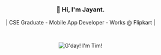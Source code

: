 <h3 align="center">👋 Hi, I'm Jayant.</h3>
<p align="center">
  | CSE Graduate - Mobile App Developer - Works @ Flipkart |
</p>
<br>
<p align="center">
<img src="https://media.giphy.com/media/l0K4c7ic4tmbF8zHq/giphy.gif" alt="G'day! I'm Tim!" />
</p>

<!--
**kumar23jayant/kumar23jayant** is a ✨ _special_ ✨ repository because its `README.md` (this file) appears on your GitHub profile.

Here are some ideas to get you started:

- 🔭 I’m currently working on ...
- 🌱 I’m currently learning ...
- 👯 I’m looking to collaborate on ...
- 🤔 I’m looking for help with ...
- 💬 Ask me about ...
- 📫 How to reach me: ...
- 😄 Pronouns: ...
- ⚡ Fun fact: ...
-->
